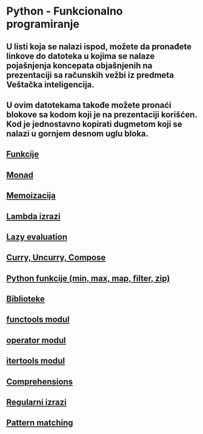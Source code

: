 # Python - Funkcionalno programiranje
## U listi koja se nalazi ispod, možete da pronađete linkove do datoteka u kojima se nalaze pojašnjenja koncepata objašnjenih na prezentaciji sa računskih vežbi iz predmeta Veštačka inteligencija.

## U ovim datotekama takođe možete pronaći blokove sa kodom koji je na prezentaciji korišćen. Kod je jednostavno kopirati dugmetom koji se nalazi u gornjem desnom uglu bloka.

## [Funkcije]()
## [Monad]()
## [Memoizacija]()
## [Lambda izrazi]()
## [Lazy evaluation]()
## [Curry, Uncurry, Compose]()
## [Python funkcije (min, max, map, filter, zip)]()
## [Biblioteke]()
## [functools modul]()
## [operator modul]()
## [itertools modul]()
## [Comprehensions]()
## [Regularni izrazi]()
## [Pattern matching]()